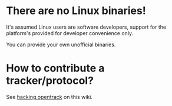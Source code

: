 # There are no Linux binaries!

It's assumed Linux users are software developers, support for the
platform's provided for developer convenience only.

You can provide your own unofficial binaries.

# How to contribute a tracker/protocol?

See [hacking opentrack](https://github.com/opentrack/opentrack/wiki/Hacking-opentrack) on this wiki.